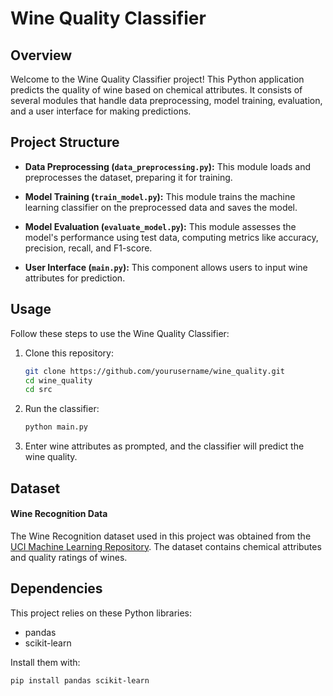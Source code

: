 # Wine Quality Classifier

## Overview

Welcome to the Wine Quality Classifier project! This Python application predicts the quality of wine based on chemical attributes. It consists of several modules that handle data preprocessing, model training, evaluation, and a user interface for making predictions.

## Project Structure

- **Data Preprocessing (`data_preprocessing.py`):** This module loads and preprocesses the dataset, preparing it for training.

- **Model Training (`train_model.py`):** This module trains the machine learning classifier on the preprocessed data and saves the model.

- **Model Evaluation (`evaluate_model.py`):** This module assesses the model's performance using test data, computing metrics like accuracy, precision, recall, and F1-score.

- **User Interface (`main.py`):** This component allows users to input wine attributes for prediction.

## Usage

Follow these steps to use the Wine Quality Classifier:

1. Clone this repository:

    ```bash
    git clone https://github.com/yourusername/wine_quality.git
    cd wine_quality
    cd src
    ```

2. Run the classifier:

    ```bash
    python main.py
    ```

3. Enter wine attributes as prompted, and the classifier will predict the wine quality.

## Dataset
#### Wine Recognition Data

The Wine Recognition dataset used in this project was obtained from the [UCI Machine Learning Repository](https://archive.ics.uci.edu/ml/datasets/wine).
The dataset contains chemical attributes and quality ratings of wines.

## Dependencies

This project relies on these Python libraries:

- pandas
- scikit-learn

Install them with:

```bash
pip install pandas scikit-learn
